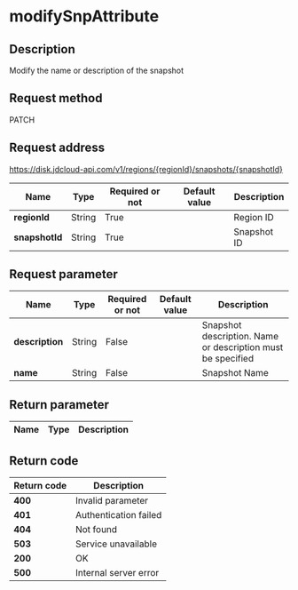 # modifySnpAttribute


## Description
Modify the name or description of the snapshot

## Request method
PATCH

## Request address
https://disk.jdcloud-api.com/v1/regions/{regionId}/snapshots/{snapshotId}

|Name|Type|Required or not|Default value|Description|
|---|---|---|---|---|
|**regionId**|String|True||Region ID|
|**snapshotId**|String|True||Snapshot ID|

## Request parameter
|Name|Type|Required or not|Default value|Description|
|---|---|---|---|---|
|**description**|String|False||Snapshot description. Name or description must be specified|
|**name**|String|False||Snapshot Name|


## Return parameter
|Name|Type|Description|
|---|---|---|



## Return code
|Return code|Description|
|---|---|
|**400**|Invalid parameter|
|**401**|Authentication failed|
|**404**|Not found|
|**503**|Service unavailable|
|**200**|OK|
|**500**|Internal server error|

